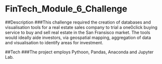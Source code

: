 # FinTech_Module_6_Challenge
##Description
###This challenge required the creation of databases and visualisation tools for a real estate sales company to trial a one0click buying service to buy and sell real estate in the San Fransisco market. The tools would ideally aide investors, via geospatial mapping, aggregation of data and visualisation to identify areas for investment.

##Tech
###The project employs Pythoon, Pandas, Anaconda and Jupyter Lab.
